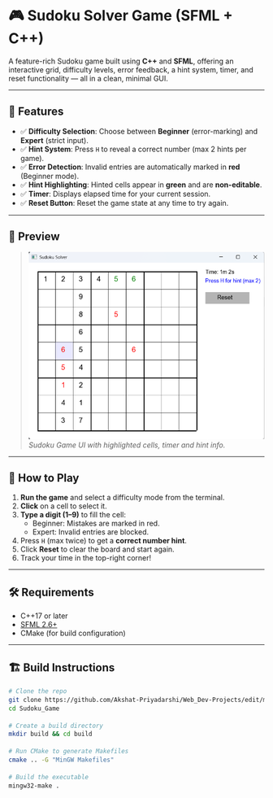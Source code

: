 # 🎮 Sudoku Solver Game (SFML + C++)

A feature-rich Sudoku game built using **C++** and **SFML**, offering an interactive grid, difficulty levels, error feedback, a hint system, timer, and reset functionality — all in a clean, minimal GUI.

---

## 🚀 Features

- ✅ **Difficulty Selection**: Choose between **Beginner** (error-marking) and **Expert** (strict input).
- ✅ **Hint System**: Press `H` to reveal a correct number (max 2 hints per game).
- ✅ **Error Detection**: Invalid entries are automatically marked in **red** (Beginner mode).
- ✅ **Hint Highlighting**: Hinted cells appear in **green** and are **non-editable**.
- ✅ **Timer**: Displays elapsed time for your current session.
- ✅ **Reset Button**: Reset the game state at any time to try again.

---

## 📸 Preview

> ![screenshot](screenshots/game_preview.png)  
> _Sudoku Game UI with highlighted cells, timer and hint info._

---

## 🧩 How to Play

1. **Run the game** and select a difficulty mode from the terminal.
2. **Click** on a cell to select it.
3. **Type a digit (1–9)** to fill the cell:
   - Beginner: Mistakes are marked in red.
   - Expert: Invalid entries are blocked.
4. Press `H` (max twice) to get a **correct number hint**.
5. Click **Reset** to clear the board and start again.
6. Track your time in the top-right corner!

---

## 🛠️ Requirements

- C++17 or later
- [SFML 2.6+](https://www.sfml-dev.org/)
- CMake (for build configuration)

---

## 🏗️ Build Instructions

```bash
# Clone the repo
git clone https://github.com/Akshat-Priyadarshi/Web_Dev-Projects/edit/main/Sudoku_Game.git
cd Sudoku_Game

# Create a build directory
mkdir build && cd build

# Run CMake to generate Makefiles
cmake .. -G "MinGW Makefiles"

# Build the executable
mingw32-make .
